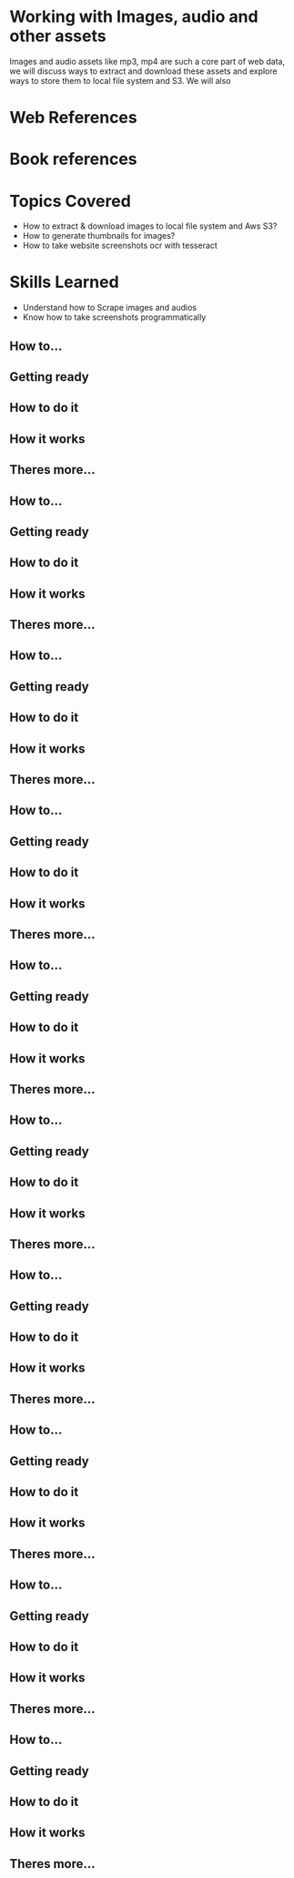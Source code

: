 # Working with Images, audio and other assets 
Images and audio assets like mp3, mp4 are such a core part of web data, we will discuss ways to extract and download these assets and explore ways to store them to local file system and S3. We will also

# Web References


# Book references


# Topics Covered
* How to extract & download images to local file system and Aws S3?
* How to generate thumbnails for images?
* How to take website screenshots
ocr with tesseract

# Skills Learned
* Understand how to Scrape images and audios
* Know how to take screenshots programmatically

## How to...
## Getting ready
## How to do it
## How it works
## Theres more...

## How to...
## Getting ready
## How to do it
## How it works
## Theres more...

## How to...
## Getting ready
## How to do it
## How it works
## Theres more...

## How to...
## Getting ready
## How to do it
## How it works
## Theres more...

## How to...
## Getting ready
## How to do it
## How it works
## Theres more...

## How to...
## Getting ready
## How to do it
## How it works
## Theres more...

## How to...
## Getting ready
## How to do it
## How it works
## Theres more...

## How to...
## Getting ready
## How to do it
## How it works
## Theres more...

## How to...
## Getting ready
## How to do it
## How it works
## Theres more...

## How to...
## Getting ready
## How to do it
## How it works
## Theres more...
